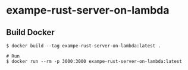 # exampe-rust-server-on-lambda



## Build Docker

```shell
$ docker build --tag exampe-rust-server-on-lambda:latest .

# Run
$ docker run --rm -p 3000:3000 exampe-rust-server-on-lambda:latest
```
